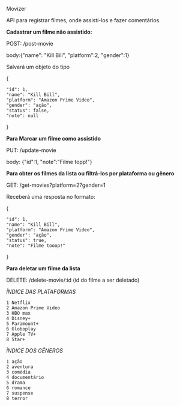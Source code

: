 Movizer

API para registrar filmes, onde assistí-los e fazer comentários.


**Cadastrar um filme não assistido:**

POST: /post-movie

body:{"name": "Kill Bill", "platform":2, "gender":1}

Salvará um objeto do tipo 

{

    "id": 1,
    "name": "Kill Bill",
    "platform": "Amazon Prime Video",
    "gender": "ação",
    "status": false,
    "note": null
}

**Para Marcar um filme como assistido**

PUT: /update-movie

body: {"id":1, "note":"Filme topp!"}

**Para obter os filmes da lista ou filtrá-los por plataforma ou gênero**

GET: /get-movies?platform=2?gender=1

Receberá uma resposta no formato:

{

    "id": 1,
    "name": "Kill Bill",
    "platform": "Amazon Prime Video",
    "gender": "ação",
    "status": true,
    "note": "Filme tooop!"
}

**Para deletar um filme da lista**

DELETE: /delete-movie/:id (id do filme a ser deletado)


_ÍNDICE DAS PLATAFORMAS_



    1 Netflix
    2 Amazon Prime Video
    3 HBO max
    4 Disney+
    5 Paramount+
    6 Globoplay
    7 Apple TV+
    8 Star+



_ÌNDICE DOS GÊNEROS_

    1 ação
    2 aventura
    3 comédia
    4 documentário
    5 drama
    6 romance
    7 suspense
    8 terror
